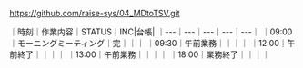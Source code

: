 https://github.com/raise-sys/04_MDtoTSV.git

｜時刻｜作業内容｜STATUS｜INC|台帳|
｜---｜---｜---｜---｜---｜
｜09:00｜モーニングミーティング｜完｜｜｜
｜09:30｜午前業務｜｜｜｜
｜12:00｜午前終了｜｜｜｜
｜13:00｜午前業務｜｜｜｜
｜18:00｜業務終了｜｜｜｜